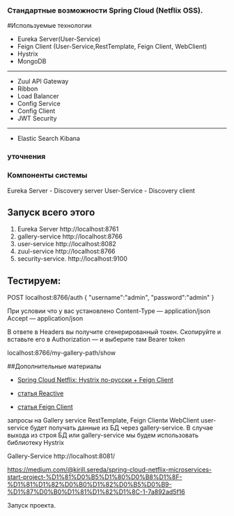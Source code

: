 ### Cтандартные возможности Spring Cloud (Netflix OSS).


#Используемые технологии 
* Eureka Server(User-Service)
* Feign Client (User-Service,RestTemplate, Feign Client,  WebClient)
* Hystrix
* MongoDB 
----------------
* Zuul API Gateway 
* Ribbon
* Load Balancer
* Config Service 
* Config Сlient
* JWT Security
-------------------
* Elastic Search Kibana


### уточнения 

### Компоненты системы 
Eureka Server - Discovery server 
User-Service  - Discovery client 


## Запуск всего этого 
1. Eureka Server      http://localhost:8761 
2. gallery-service    http://localhost:8766
3. user-service       http://localhost:8082
4. zuul-service       http://localhost:8766
5. security-service.  http://localhost:9100

Тестируем:
-------------------------------------
POST
localhost:8766/auth
{
	"username":"admin",
	"password":"admin"
}

При условии что у вас установлено
Content-Type — application/json Accept — application/json

В ответе в Headers вы получите сгенерированный токен.
Скопируйте и вставьте его в Authorization — и выберите там Bearer token

localhost:8766/my-gallery-path/show






##Дополнительные материалы 

* [Spring Cloud Netflix: Hystrix по-русски + Feign Client](https://medium.com/@kirill.sereda/spring-cloud-netflix-hystrix-%D0%BF%D0%BE-%D1%80%D1%83%D1%81%D1%81%D0%BA%D0%B8-e60e91a6770f)

* [статья Reactive](https://medium.com/@kirill.sereda/reactive-programming-reactor-%D0%B8-spring-webflux-3f779953ed45)

* [статья Feign Client](https://medium.com/@kirill.sereda/spring-cloud-netflix-feign-%D0%BF%D0%BE-%D1%80%D1%83%D1%81%D1%81%D0%BA%D0%B8-7b8272e8e110)




запросы на Gallery service 
RestTemplate, Feign Clientи WebClient
user-service будет получать данные из БД через gallery-service. В случае выхода из строя БД или gallery-service мы будем использовать библиотеку Hystrix

Gallery-Service
http://localhost:8081/

https://medium.com/@kirill.sereda/spring-cloud-netflix-microservices-start-project-%D1%81%D0%B5%D1%80%D0%B8%D1%8F-%D1%81%D1%82%D0%B0%D1%82%D0%B5%D0%B9-%D1%87%D0%B0%D1%81%D1%82%D1%8C-1-7a892ad5f16

Запуск проекта.




